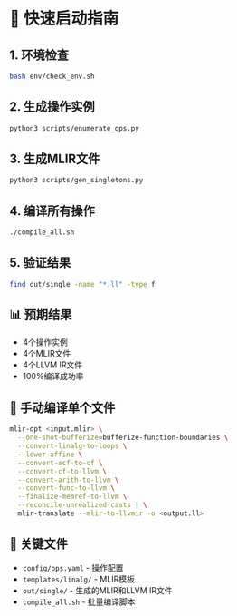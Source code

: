 # 🚀 快速启动指南

## 1. 环境检查

```bash
bash env/check_env.sh
```

## 2. 生成操作实例

```bash
python3 scripts/enumerate_ops.py
```

## 3. 生成MLIR文件

```bash
python3 scripts/gen_singletons.py
```

## 4. 编译所有操作

```bash
./compile_all.sh
```

## 5. 验证结果

```bash
find out/single -name "*.ll" -type f
```

## 📊 预期结果

- 4个操作实例
- 4个MLIR文件
- 4个LLVM IR文件
- 100%编译成功率

## 🔧 手动编译单个文件

```bash
mlir-opt <input.mlir> \
  --one-shot-bufferize=bufferize-function-boundaries \
  --convert-linalg-to-loops \
  --lower-affine \
  --convert-scf-to-cf \
  --convert-cf-to-llvm \
  --convert-arith-to-llvm \
  --convert-func-to-llvm \
  --finalize-memref-to-llvm \
  --reconcile-unrealized-casts | \
  mlir-translate --mlir-to-llvmir -o <output.ll>
```

## 📁 关键文件

- `config/ops.yaml` - 操作配置
- `templates/linalg/` - MLIR模板
- `out/single/` - 生成的MLIR和LLVM IR文件
- `compile_all.sh` - 批量编译脚本

